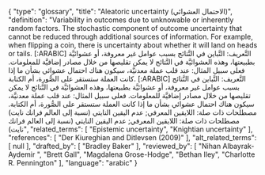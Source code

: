 {
    "type": "glossary",
    "title": "Aleatoric uncertainty (الاحتمال العشوائي)",
    "definition": "Variability in outcomes due to unknowable or inherently random factors. The stochastic component of outcome uncertainty that cannot be reduced through additional sources of information. For example, when flipping a coin, there is uncertainty about whether it will land on heads or tails. [:ARABIC] التَّعريف: التَّباين في النَّتائج بسبب عوامل غير معروفة، أو عشوائيَّة بطبيعتها، وهذه العشوائيَّة في النَّتائج لا يمكن تقليصها من خلال مصادر إضافيَّة للمعلومات. فعلى سبيل المثال: عند قلب عملة معدنيَّة، سيكون هناك احتمال عشوائي بشأن ما إذا كانت العملة ستستقر على الصُّورة، أم الكتابة. [:ARABIC] التَّعريف: التَّباين في النَّتائج بسبب عوامل غير معروفة، أو عشوائيَّة بطبيعتها، وهذه العشوائيَّة في النَّتائج لا يمكن تقليصها من خلال مصادر إضافيَّة للمعلومات. فعلى سبيل المثال: عند قلب عملة معدنيَّة، سيكون هناك احتمال عشوائي بشأن ما إذا كانت العملة ستستقر على الصُّورة، أم الكتابة. مصطلحات ذات صلة: اللايقين المعرفي; عدم اليقين النايتي (نسبة إلى العالم فرانك نايت) مصطلحات ذات صلة: اللايقين المعرفي; عدم اليقين النايتي (نسبة إلى العالم فرانك نايت)",
    "related_terms": [
        "Epistemic uncertainty",
        "Knightian uncertainty"
    ],
    "references": [
        "Der Kiureghian and Ditlevsen (2009)"
    ],
    "alt_related_terms": [
        null
    ],
    "drafted_by": [
        "Bradley Baker"
    ],
    "reviewed_by": [
        "Nihan Albayrak-Aydemir ",
        "Brett Gall",
        "Magdalena Grose-Hodge",
        "Bethan Iley",
        "Charlotte R. Pennington"
    ],
    "language": "arabic"
}